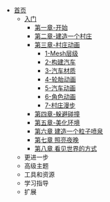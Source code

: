 * [首页](../../)
    * [入门](../)
        * [第一章-开始](../第一章-开始/)
        * [第二章-建造一个村庄](../第二章-建造一个村庄/)
        * [第三章-村庄动画](./)
            * [1-Mesh层级](./1-Mesh层级)
            * [2-构建汽车](./2-构建汽车)
            * [3-汽车材质](./3-汽车材质)
            * [4-轮胎动画](./4-轮胎动画)
            * [5-汽车动画](./5-汽车动画)
            * [6-角色动画](./6-角色动画)
            * [7-村庄漫步](./7-村庄漫步)
        * [第四章-躲避碰撞](../第四章-躲避碰撞/)
        * [第五章-美化环境](../第五章-美化环境/)
        * [第六章 建造一个粒子喷泉](../第六章-建造一个粒子喷泉/)
        * [第七章 照亮夜晚](../第七章-照亮夜晚/)
        * [第八章 看见世界的方式](../第八章-看见世界的方式/)
    * 更进一步
    * 高级主题
    * 工具和资源
    * 学习指导
    * 扩展
